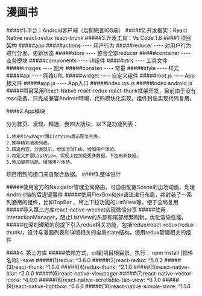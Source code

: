 # 漫画书
#####1.平台：Android客户端（后期完善IOS端）
#####2.开发框架：React Native     react-redux     react-thunk
#####3.开发工具：Vs Code 1.8
####1.项目架构
#####app
#####actions ---- 用户行为
#####reducer ---- 对用户行为进行分发，更新状态
#####store   ---- 整合全部reducer
#####container  ---- 业务模块
#####components ---- UI组件
#####utils   ---- 工具文件
#####images  ---- 图片
#####constan ---- 常量
#####style   ---- 样式
#####api     ---- 网络URL
#####widget  ---- 自定义组件
#####root.js ---- App根文件
#####app.js  ---- App入口
#####index.ios.js
#####index.android.js
#####项目采用React-Native   react-redux   react-thunk框架开发，目前由于没有mac设备，只完成兼容Android环境，代码模块化实现，组件封装实现代码复用。

####2.App模块

 分为首页、发现、精选、我四大版块，以下是功能列表：

    1.使用ViewPager跟ListView展示图文列表。
    2.推荐精彩漫画列表。
    3.精选内容，分类展示，增加滑动Tab，增加用户体验。
    4.自定义扩展ListView，实现上拉加载更多数据，下拉刷新数据。
    5.添加缓存功能，增强用户体验。

项目用到的接口来自聚合数据。
####3.整体设计

#####使用官方的Navigator管理全局路由，可自由配置Scene的出场动画，处理Android端的后退键事件
#####使用FlexBox和jsx语法进行布局，并封装了一系列通用的组件，比如TopBar 、带上下拉功能的ListView等，便于全局复用
#####导入第三方库react-native-wechat实现微信分享
#####使用InteractionManager，阻止ListView的头部和尾部频繁刷新，优化渲染性能。
#####在深刻理解的前提下引入redux相关功能，包括redux/react-redux/redux-thunk/，设计与漫画列表和详情相关的全局state结构，使用redux管理相关的组件

####4. 第三方库 
#####依赖方式，cd到项目根目录，执行： npm install [插件名称] -save
#####(1)redux: ^3.6.0
#####(2)react-redux: ^5.0.2
#####(3)react-thunk: ^1.0.0
#####(4)redux-thunk: ^2.1.0
#####(5)react-native-blur: ^2.0.0
#####(6)react-native-viewpager
#####(7)react-native-vector-icons: ^4.0.0
#####(8)react-native-scrollable-tab-view: ^0.7.0
#####(9)react-native-lightbox: ^0.6.0
#####(10)react-native-simple-store: ^1.1.0
